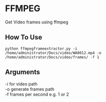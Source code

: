 # FFMPEG
Get Video frames using ffmpeg

## How To Use
```
python ffmpegframeextractor.py -i /home/administrator/Docs/video/WA0012.mp4 -o /home/administrator/Docs/video/frames/ -f 1
```

## Arguments
-i for video path<br />
-o generate frames path <br />
-f frames per second e.g. 1 or 2<br />

